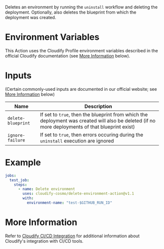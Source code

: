 Deletes an environment by running the `uninstall` workflow and deleting the deployment. Optionally,
also deletes the blueprint from which the deployment was created.

# Environment Variables

This Action uses the Cloudify Profile environment variables described in the official
Cloudify documentation (see [More Information](#more-information) below).

# Inputs

(Certain commonly-used inputs are documented in our official website; see [More Information](#more-information) below)

Name | Description
-----|------------
`delete-blueprint` | If set to `true`, then the blueprint from which the deployment was created will also be deleted (if no more deployments of that blueprint exist)
`ignore-failure` | If set to `true`, then errors occuring during the `uninstall` execution are ignored

# Example

```yaml
jobs:
  test_job:
    steps:
      - name: Delete environment
        uses: cloudify-cosmo/delete-environment-action@v1.1
        with:
          environment-name: "test-$GITHUB_RUN_ID"
```

# More Information

Refer to [Cloudify CI/CD Integration](https://docs.cloudify.co/latest/working_with/integration/) for additional information about
Cloudify's integration with CI/CD tools.

